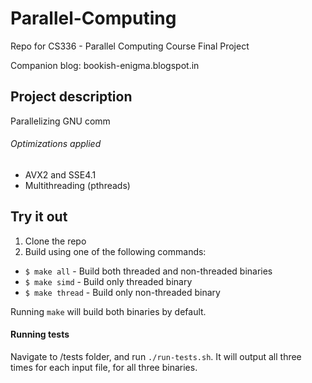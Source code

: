# Parallel-Computing
Repo for CS336 - Parallel Computing Course Final Project

Companion blog: bookish-enigma.blogspot.in

## Project description

Parallelizing GNU comm

###### Optimizations applied
- AVX2 and SSE4.1
- Multithreading (pthreads)

## Try it out

1. Clone the repo
2. Build using one of the following commands:
- `$ make all` - Build both threaded and non-threaded binaries 
- `$ make simd` - Build only threaded binary
- `$ make thread` - Build only non-threaded binary

Running `make` will build both binaries by default.

#### Running tests

Navigate to /tests folder, and run `./run-tests.sh`. It will output all three times for each input file, for all three binaries.
